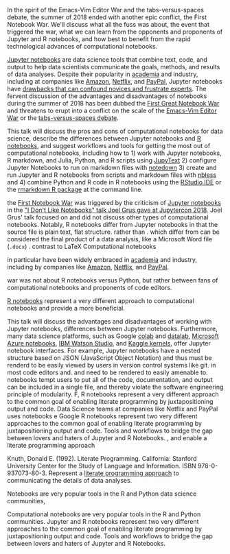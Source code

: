 In the spirit of the Emacs-Vim Editor War and the tabs-versus-spaces debate, the summer of 2018 ended with another epic conflict, the First Notebook War. We'll discuss what all the fuss was about, the event that triggered the war, what we can learn from the opponents and proponents of Jupyter and R notebooks, and how best to benefit from the rapid technological advances of computational notebooks.

[Jupyter notebooks](https://jupyterlab.readthedocs.io/en/stable/user/notebook.html) are data science tools that combine text, code, and output to help data scientists communicate the goals, methods, and results of data analyses. Despite their popularity in [academia](https://www.oreilly.com/ideas/all-the-cool-kids-are-doing-it-maybe-we-should-too) and industry, including at companies like [Amazon](https://www.oreilly.com/ideas/machine-learning-and-ai-technologies-and-platforms-at-aws), [Netflix](https://medium.com/netflix-techblog/scheduling-notebooks-348e6c14cfd6), and [PayPal](https://medium.com/paypal-engineering/paypal-notebooks-powered-by-jupyter-fd0067bd00b0), Jupyter notebooks have [drawbacks that can confound novices and frustrate experts](https://conferences.oreilly.com/jupyter/jup-ny/public/schedule/detail/68282). The fervent discussion of the advantages and disadvantages of notebooks during the summer of 2018 has been dubbed the [First Great Notebook War](https://twitter.com/pgbovine/status/1034626381735317504) and threatens to erupt into a conflict on the scale of the [Emacs-Vim Editor War](https://www.explainxkcd.com/wiki/index.php/1823:_Hottest_Editors) or the [tabs-versus-spaces debate](https://dev.to/__shadz_/tabs-vs-space-49l5).

This talk will discuss the pros and cons of computational notebooks for data science, describe the differences between Jupyter notebooks and [R notebooks](https://rmarkdown.rstudio.com/r_notebooks), and suggest workflows and tools for getting the most out of computational notebooks, including how to 1) work with Jupyter notebooks, R markdown, and Julia, Python, and R scripts using [JupyText](https://github.com/mwouts/jupytext) 2) configure Jupyter Notebooks to run on markdown files with [notedown](https://github.com/aaren/notedown) 3) create and run Jupyter and R notebooks from scripts and markdown files with [nbless](https://github.com/marskar/nbless) and 4) combine Python and R code in R notebooks using the [RStudio IDE](https://www.rstudio.com/) or the [rmarkdown R package](https://rmarkdown.rstudio.com/) at the command line.


the [First Notebook War](https://twitter.com/pgbovine/status/1034626381735317504) was triggered by the criticism of [Jupyter notebooks](https://jupyterlab.readthedocs.io/en/stable/user/notebook.html) in the ["I Don't Like Notebooks" talk Joel Grus gave at Jupytercon 2018](https://conferences.oreilly.com/jupyter/jup-ny/public/schedule/detail/68282). 
Joel Grus' talk focused on  and did not discuss other types of computational notebooks. Notably, R notebooks differ from Jupyter notebooks in that the source file is plain text, flat structure. rather than .  which differ from can be considered the final product of a data analysis, like a Microsoft Word file (`.docx`) .   contrast to LaTeX Computational notebooks 

 in particular have been widely embraced in [academia](https://www.oreilly.com/ideas/all-the-cool-kids-are-doing-it-maybe-we-should-too) and industry, including by companies like [Amazon](https://www.oreilly.com/ideas/machine-learning-and-ai-technologies-and-platforms-at-aws), [Netflix](https://medium.com/netflix-techblog/scheduling-notebooks-348e6c14cfd6), and [PayPal](https://medium.com/paypal-engineering/paypal-notebooks-powered-by-jupyter-fd0067bd00b0).

war was not about R notebooks versus Python, but rather between fans of computational notebooks and proponents of code editors.

[R notebooks](https://yihui.name/en/2018/09/notebook-war/) represent a very different approach to computational notebooks and provide a more beneficial. 

This talk will discuss the advantages and disadvantages of working with Jupyter notebooks, differences between Jupyter notebooks.
Furthermore, many data science platforms, such as Google [colab](https://colab.research.google.com/) and [datalab](https://cloud.google.com/datalab/), [Microsoft Azure notebooks](https://notebooks.azure.com/), [IBM Watson Studio](www.ibm.com/Watson/Studio), and [Kaggle kernels](https://towardsdatascience.com/introduction-to-kaggle-kernels-2ad754ebf77), offer Jupyter notebook interfaces.
For example, Jupyter notebooks have a nested structure based on JSON (JavaScript Object Notation) and thus must be renderd to be easily viewed by users in version control systems like git. in most code editors and. and need to be rendered to easily amenable to. notebooks tempt users to put all of the code, documentation, and output can be included in a single file, and thereby violate the software engineering principle of modularity. F, 
R notebooks represent a very different approach to the common goal of enabling literate programming by juxtapositioning output and code.
Data Science teams at companies like Netflix and PayPal uses notebooks e
Google 
R notebooks represent two very different approaches to the common goal of enabling literate programming by juxtapositioning output and code. Tools and workflows to bridge the gap between lovers and haters of Jupyter and R Notebooks.
, and enable a literate programming approach 

Knuth, Donald E. (1992). Literate Programming. California: Stanford University Center for the Study of Language and Information. ISBN 978-0-937073-80-3.
Represent a [literate programming approach](http://www.literateprogramming.com/) to communicating the details of data analyses.

Notebooks are very popular tools in the R and Python data science communities, 


Computational notebooks are very popular tools in the R and Python communities. Jupyter and R notebooks represent two very different approaches to the common goal of enabling literate programming by juxtapositioning output and code. Tools and workflows to bridge the gap between lovers and haters of Jupyter and R Notebooks.
